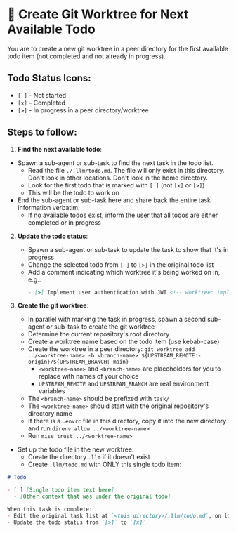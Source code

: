 # 🌳 Create Git Worktree for Next Available Todo

You are to create a new git worktree in a peer directory for the first available todo item (not completed and not already in progress).

## Todo Status Icons:
- `[ ]` - Not started
- `[x]` - Completed
- `[>]` - In progress in a peer directory/worktree

## Steps to follow:

1. **Find the next available todo**:
- Spawn a sub-agent or sub-task to find the next task in the todo list.
  - Read the file `./.llm/todo.md`. The file will only exist in this directory. Don't look in other locations. Don't look in the home directory.
  - Look for the first todo that is marked with `[ ]` (not `[x]` or `[>]`)
  - This will be the todo to work on
- End the sub-agent or sub-task here and share back the entire task information verbatim.
  - If no available todos exist, inform the user that all todos are either completed or in progress

2. **Update the todo status**:
   - Spawn a sub-agent or sub-task to update the task to show that it's in progress
   - Change the selected todo from `[ ]` to `[>]` in the original todo list
   - Add a comment indicating which worktree it's being worked on in, e.g.:
     ```markdown
     - [>] Implement user authentication with JWT <!-- worktree: implement-user-auth-jwt -->
     ```

3. **Create the git worktree**:
   - In parallel with marking the task in progress, spawn a second sub-agent or sub-task to create the git worktree
   - Determine the current repository's root directory
   - Create a worktree name based on the todo item (use kebab-case)
   - Create the worktree in a peer directory: `git worktree add ../<worktree-name> -b <branch-name> ${UPSTREAM_REMOTE:-origin}/${UPSTREAM_BRANCH:-main}`
     - `<worktree-name>` and `<branch-name>` are placeholders for you to replace with names of your choice
     - `UPSTREAM_REMOTE` and `UPSTREAM_BRANCH` are real environment variables
   - The `<branch-name>` should be prefixed with `task/`
   - The `<worktree-name>` should start with the original repository's directory name
   - If there is a `.envrc` file in this directory, copy it into the new directory and run `direnv allow ../<worktree-name>`
   - Run `mise trust ../<worktree-name>`

- Set up the todo file in the new worktree:
   - Create the directory `.llm` if it doesn't exist
   - Create `.llm/todo.md` with ONLY this single todo item:

```markdown
# Todo

- [ ] [Single todo item text here]
  - [Other context that was under the original todo]

When this task is complete:
- Edit the original task list at `<this directory>/.llm/todo.md`, on line <line>
- Update the todo status from `[>]` to `[x]`
```
